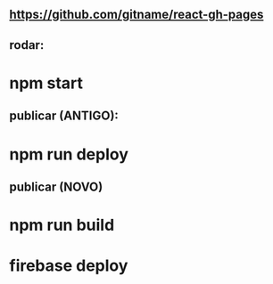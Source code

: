 ## https://github.com/gitname/react-gh-pages

## rodar:
# npm start

## publicar (ANTIGO):
# npm run deploy 

## publicar (NOVO)
# npm run build
# firebase deploy